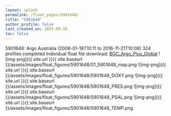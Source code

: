 ```yaml
---
layout: splash
permalink: /float_pages/5901648/
title: "5901648"
author_profile: false
last_created_on: 2025-09-26
toc: false
---
```

 
5901648: Argo Australia (2008-01-18T10:11 to 2016-11-21T10:08)
324 profiles completed
Individual float file download: [BGC_Argo_Plus_Global](https://ftp.soest.hawaii.edu/bgc_argo_plus/Individual_Floats/outliers_removed/5901648_Sprof_processed.nc)
![img-png]({{ site.url }}{{ site.baseurl }}/assets/images/float_figures/5901648/01_5901648_map.png
![img-png]({{ site.url }}{{ site.baseurl }}/assets/images/float_figures/5901648/5901648_DOXY.png
![img-png]({{ site.url }}{{ site.baseurl }}/assets/images/float_figures/5901648/5901648_PRES.png
![img-png]({{ site.url }}{{ site.baseurl }}/assets/images/float_figures/5901648/5901648_PSAL.png
![img-png]({{ site.url }}{{ site.baseurl }}/assets/images/float_figures/5901648/5901648_TEMP.png
